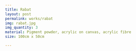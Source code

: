 ```yaml
---
title: Rabat
layout: post
permalink: works/rabat
img: rabat.jpg
img_quantity: 3
material: Pigment powder, acrylic on canvas, acrylic fibre
size: 100cm x 50cm

---
```


